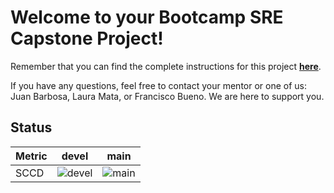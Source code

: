 # Welcome to your Bootcamp SRE Capstone Project!

Remember that you can find the complete instructions for this project **[here](https://classroom.google.com/w/MzgwNTc4MDgwMjAw/t/all)**.

If you have any questions, feel free to contact your mentor or one of us: Juan Barbosa, Laura Mata, or Francisco Bueno. We are here to support you.

## Status 
| Metric | devel                                                                                                                       | main                                                                                                      |
|--------|-----------------------------------------------------------------------------------------------------------------------------|-----------------------------------------------------------------------------------------------------------|
| SCCD   | ![ devel](https://github.com/manquintero/sre-bootcamp-capstone-project/actions/workflows/pylint.yml/badge.svg?branch=devel) | ![ main](https://github.com/manquintero/sre-bootcamp-capstone-project/actions/workflows/pylint.yml/badge.svg) |
